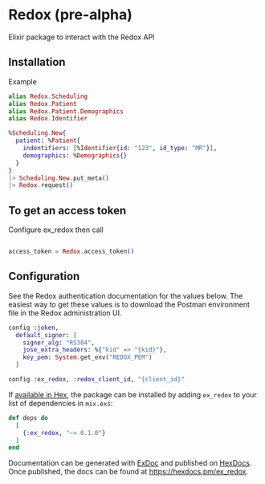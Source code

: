 # Redox (pre-alpha)

Elixir package to interact with the Redox API

## Installation

Example

```elixir
alias Redox.Scheduling
alias Redox.Patient
alias Redox.Patient.Demographics
alias Redox.Identifier

%Scheduling.New{
  patient: %Patient{
    indentifiers: [%Identifier{id: "123", id_type: "MR"}],
    demographics: %Demographics{}
  }
}
|> Scheduling.New.put_meta()
|> Redox.request()
```

## To get an access token

Configure ex_redox then call

```elixir

access_token = Redox.access_token()

```

## Configuration

See the Redox authentication documentation for the values below. The easiest way to get these values is to download the Postman environment file in the Redox administration UI. 

```elixir 
config :joken,
  default_signer: [
    signer_alg: "RS384",
    jose_extra_headers: %{"kid" => "{kid}"},
    key_pem: System.get_env("REDOX_PEM")
  ]

config :ex_redox, :redox_client_id, "{client_id}"
```

If [available in Hex](https://hex.pm/docs/publish), the package can be installed
by adding `ex_redox` to your list of dependencies in `mix.exs`:

```elixir
def deps do
  [
    {:ex_redox, "~> 0.1.0"}
  ]
end
```

Documentation can be generated with [ExDoc](https://github.com/elixir-lang/ex_doc)
and published on [HexDocs](https://hexdocs.pm). Once published, the docs can
be found at <https://hexdocs.pm/ex_redox>.

